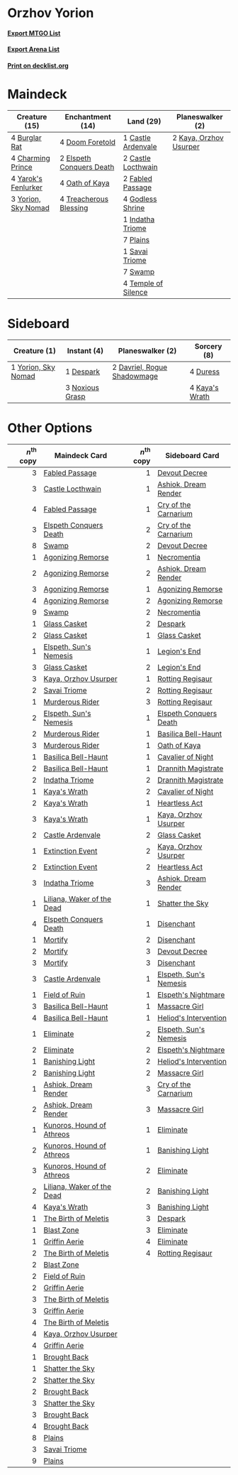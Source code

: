 # Orzhov Yorion

#### [Export MTGO List](../collection/Orzhov%20Yorion/Orzhov%20Yorion.txt)
#### [Export Arena List](../collection/Orzhov%20Yorion/Orzhov%20Yorion_arena.txt)
#### [Print on decklist.org](http://decklist.org/?deckmain=4%09Burglar%20Rat%0A1%09Castle%20Ardenvale%0A2%09Castle%20Locthwain%0A4%09Charming%20Prince%0A4%09Doom%20Foretold%0A2%09Elspeth%20Conquers%20Death%0A2%09Fabled%20Passage%0A4%09Godless%20Shrine%0A1%09Indatha%20Triome%0A2%09Kaya,%20Orzhov%20Usurper%0A4%09Oath%20of%20Kaya%0A7%09Plains%0A1%09Savai%20Triome%0A7%09Swamp%0A4%09Temple%20of%20Silence%0A4%09Treacherous%20Blessing%0A4%09Yarok's%20Fenlurker%0A3%09Yorion,%20Sky%20Nomad&deckside=2%09Davriel,%20Rogue%20Shadowmage%0A1%09Despark%0A4%09Duress%0A4%09Kaya's%20Wrath%0A3%09Noxious%20Grasp%0A1%09Yorion,%20Sky%20Nomad)
# Maindeck

|                                        Creature (15)                                         |                                         Enchantment (14)                                          |                                          Land (29)                                           |                                        Planeswalker (2)                                         |
|----------------------------------------------------------------------------------------------|---------------------------------------------------------------------------------------------------|----------------------------------------------------------------------------------------------|-------------------------------------------------------------------------------------------------|
|4 [Burglar Rat](http://gatherer.wizards.com/Pages/Card/Details.aspx?multiverseid=452814)      |4 [Doom Foretold](http://gatherer.wizards.com/Pages/Card/Details.aspx?multiverseid=473149)         |1 [Castle Ardenvale](http://gatherer.wizards.com/Pages/Card/Details.aspx?multiverseid=473200) |2 [Kaya, Orzhov Usurper](http://gatherer.wizards.com/Pages/Card/Details.aspx?multiverseid=460129)|
|4 [Charming Prince](http://gatherer.wizards.com/Pages/Card/Details.aspx?multiverseid=472970)  |2 [Elspeth Conquers Death](http://gatherer.wizards.com/Pages/Card/Details.aspx?multiverseid=476264)|2 [Castle Locthwain](http://gatherer.wizards.com/Pages/Card/Details.aspx?multiverseid=473203) |                                                                                                 |
|4 [Yarok's Fenlurker](http://gatherer.wizards.com/Pages/Card/Details.aspx?multiverseid=466877)|4 [Oath of Kaya](http://gatherer.wizards.com/Pages/Card/Details.aspx?multiverseid=461136)          |2 [Fabled Passage](http://gatherer.wizards.com/Pages/Card/Details.aspx?multiverseid=473206)   |                                                                                                 |
|3 [Yorion, Sky Nomad](http://gatherer.wizards.com/Pages/Card/Details.aspx?multiverseid=479752)|4 [Treacherous Blessing](http://gatherer.wizards.com/Pages/Card/Details.aspx?multiverseid=476368)  |4 [Godless Shrine](http://gatherer.wizards.com/Pages/Card/Details.aspx?multiverseid=405099)   |                                                                                                 |
|                                                                                              |                                                                                                   |1 [Indatha Triome](http://gatherer.wizards.com/Pages/Card/Details.aspx?multiverseid=479768)   |                                                                                                 |
|                                                                                              |                                                                                                   |7 [Plains](http://gatherer.wizards.com/Pages/Card/Details.aspx?multiverseid=439856)           |                                                                                                 |
|                                                                                              |                                                                                                   |1 [Savai Triome](http://gatherer.wizards.com/Pages/Card/Details.aspx?multiverseid=479773)     |                                                                                                 |
|                                                                                              |                                                                                                   |7 [Swamp](http://gatherer.wizards.com/Pages/Card/Details.aspx?multiverseid=439858)            |                                                                                                 |
|                                                                                              |                                                                                                   |4 [Temple of Silence](http://gatherer.wizards.com/Pages/Card/Details.aspx?multiverseid=373522)|                                                                                                 |


# Sideboard

|                                         Creature (1)                                         |                                       Instant (4)                                        |                                           Planeswalker (2)                                           |                                       Sorcery (8)                                       |
|----------------------------------------------------------------------------------------------|------------------------------------------------------------------------------------------|------------------------------------------------------------------------------------------------------|-----------------------------------------------------------------------------------------|
|1 [Yorion, Sky Nomad](http://gatherer.wizards.com/Pages/Card/Details.aspx?multiverseid=479752)|1 [Despark](http://gatherer.wizards.com/Pages/Card/Details.aspx?multiverseid=461117)      |2 [Davriel, Rogue Shadowmage](http://gatherer.wizards.com/Pages/Card/Details.aspx?multiverseid=461010)|4 [Duress](http://gatherer.wizards.com/Pages/Card/Details.aspx?multiverseid=14557)       |
|                                                                                              |3 [Noxious Grasp](http://gatherer.wizards.com/Pages/Card/Details.aspx?multiverseid=466864)|                                                                                                      |4 [Kaya's Wrath](http://gatherer.wizards.com/Pages/Card/Details.aspx?multiverseid=457331)|


# Other Options

|*n*<sup>th</sup> copy|                                            Maindeck Card                                            |*n*<sup>th</sup> copy|                                         Sideboard Card                                          |
|--------------------:|-----------------------------------------------------------------------------------------------------|--------------------:|-------------------------------------------------------------------------------------------------|
|                    3|[Fabled Passage](http://gatherer.wizards.com/Pages/Card/Details.aspx?multiverseid=473206)            |                    1|[Devout Decree](http://gatherer.wizards.com/Pages/Card/Details.aspx?multiverseid=466767)         |
|                    3|[Castle Locthwain](http://gatherer.wizards.com/Pages/Card/Details.aspx?multiverseid=473203)          |                    1|[Ashiok, Dream Render](http://gatherer.wizards.com/Pages/Card/Details.aspx?multiverseid=461155)  |
|                    4|[Fabled Passage](http://gatherer.wizards.com/Pages/Card/Details.aspx?multiverseid=473206)            |                    1|[Cry of the Carnarium](http://gatherer.wizards.com/Pages/Card/Details.aspx?multiverseid=457214)  |
|                    3|[Elspeth Conquers Death](http://gatherer.wizards.com/Pages/Card/Details.aspx?multiverseid=476264)    |                    2|[Cry of the Carnarium](http://gatherer.wizards.com/Pages/Card/Details.aspx?multiverseid=457214)  |
|                    8|[Swamp](http://gatherer.wizards.com/Pages/Card/Details.aspx?multiverseid=439858)                     |                    2|[Devout Decree](http://gatherer.wizards.com/Pages/Card/Details.aspx?multiverseid=466767)         |
|                    1|[Agonizing Remorse](http://gatherer.wizards.com/Pages/Card/Details.aspx?multiverseid=476334)         |                    1|[Necromentia](http://gatherer.wizards.com/Pages/Card/Details.aspx?multiverseid=485439)           |
|                    2|[Agonizing Remorse](http://gatherer.wizards.com/Pages/Card/Details.aspx?multiverseid=476334)         |                    2|[Ashiok, Dream Render](http://gatherer.wizards.com/Pages/Card/Details.aspx?multiverseid=461155)  |
|                    3|[Agonizing Remorse](http://gatherer.wizards.com/Pages/Card/Details.aspx?multiverseid=476334)         |                    1|[Agonizing Remorse](http://gatherer.wizards.com/Pages/Card/Details.aspx?multiverseid=476334)     |
|                    4|[Agonizing Remorse](http://gatherer.wizards.com/Pages/Card/Details.aspx?multiverseid=476334)         |                    2|[Agonizing Remorse](http://gatherer.wizards.com/Pages/Card/Details.aspx?multiverseid=476334)     |
|                    9|[Swamp](http://gatherer.wizards.com/Pages/Card/Details.aspx?multiverseid=439858)                     |                    2|[Necromentia](http://gatherer.wizards.com/Pages/Card/Details.aspx?multiverseid=485439)           |
|                    1|[Glass Casket](http://gatherer.wizards.com/Pages/Card/Details.aspx?multiverseid=472977)              |                    2|[Despark](http://gatherer.wizards.com/Pages/Card/Details.aspx?multiverseid=461117)               |
|                    2|[Glass Casket](http://gatherer.wizards.com/Pages/Card/Details.aspx?multiverseid=472977)              |                    1|[Glass Casket](http://gatherer.wizards.com/Pages/Card/Details.aspx?multiverseid=472977)          |
|                    1|[Elspeth, Sun's Nemesis](http://gatherer.wizards.com/Pages/Card/Details.aspx?multiverseid=476265)    |                    1|[Legion's End](http://gatherer.wizards.com/Pages/Card/Details.aspx?multiverseid=466860)          |
|                    3|[Glass Casket](http://gatherer.wizards.com/Pages/Card/Details.aspx?multiverseid=472977)              |                    2|[Legion's End](http://gatherer.wizards.com/Pages/Card/Details.aspx?multiverseid=466860)          |
|                    3|[Kaya, Orzhov Usurper](http://gatherer.wizards.com/Pages/Card/Details.aspx?multiverseid=460129)      |                    1|[Rotting Regisaur](http://gatherer.wizards.com/Pages/Card/Details.aspx?multiverseid=466865)      |
|                    2|[Savai Triome](http://gatherer.wizards.com/Pages/Card/Details.aspx?multiverseid=479773)              |                    2|[Rotting Regisaur](http://gatherer.wizards.com/Pages/Card/Details.aspx?multiverseid=466865)      |
|                    1|[Murderous Rider](http://gatherer.wizards.com/Pages/Card/Details.aspx?multiverseid=473059)           |                    3|[Rotting Regisaur](http://gatherer.wizards.com/Pages/Card/Details.aspx?multiverseid=466865)      |
|                    2|[Elspeth, Sun's Nemesis](http://gatherer.wizards.com/Pages/Card/Details.aspx?multiverseid=476265)    |                    1|[Elspeth Conquers Death](http://gatherer.wizards.com/Pages/Card/Details.aspx?multiverseid=476264)|
|                    2|[Murderous Rider](http://gatherer.wizards.com/Pages/Card/Details.aspx?multiverseid=473059)           |                    1|[Basilica Bell-Haunt](http://gatherer.wizards.com/Pages/Card/Details.aspx?multiverseid=457300)   |
|                    3|[Murderous Rider](http://gatherer.wizards.com/Pages/Card/Details.aspx?multiverseid=473059)           |                    1|[Oath of Kaya](http://gatherer.wizards.com/Pages/Card/Details.aspx?multiverseid=461136)          |
|                    1|[Basilica Bell-Haunt](http://gatherer.wizards.com/Pages/Card/Details.aspx?multiverseid=457300)       |                    1|[Cavalier of Night](http://gatherer.wizards.com/Pages/Card/Details.aspx?multiverseid=466848)     |
|                    2|[Basilica Bell-Haunt](http://gatherer.wizards.com/Pages/Card/Details.aspx?multiverseid=457300)       |                    1|[Drannith Magistrate](http://gatherer.wizards.com/Pages/Card/Details.aspx?multiverseid=479531)   |
|                    2|[Indatha Triome](http://gatherer.wizards.com/Pages/Card/Details.aspx?multiverseid=479768)            |                    2|[Drannith Magistrate](http://gatherer.wizards.com/Pages/Card/Details.aspx?multiverseid=479531)   |
|                    1|[Kaya's Wrath](http://gatherer.wizards.com/Pages/Card/Details.aspx?multiverseid=457331)              |                    2|[Cavalier of Night](http://gatherer.wizards.com/Pages/Card/Details.aspx?multiverseid=466848)     |
|                    2|[Kaya's Wrath](http://gatherer.wizards.com/Pages/Card/Details.aspx?multiverseid=457331)              |                    1|[Heartless Act](http://gatherer.wizards.com/Pages/Card/Details.aspx?multiverseid=479611)         |
|                    3|[Kaya's Wrath](http://gatherer.wizards.com/Pages/Card/Details.aspx?multiverseid=457331)              |                    1|[Kaya, Orzhov Usurper](http://gatherer.wizards.com/Pages/Card/Details.aspx?multiverseid=460129)  |
|                    2|[Castle Ardenvale](http://gatherer.wizards.com/Pages/Card/Details.aspx?multiverseid=473200)          |                    2|[Glass Casket](http://gatherer.wizards.com/Pages/Card/Details.aspx?multiverseid=472977)          |
|                    1|[Extinction Event](http://gatherer.wizards.com/Pages/Card/Details.aspx?multiverseid=479608)          |                    2|[Kaya, Orzhov Usurper](http://gatherer.wizards.com/Pages/Card/Details.aspx?multiverseid=460129)  |
|                    2|[Extinction Event](http://gatherer.wizards.com/Pages/Card/Details.aspx?multiverseid=479608)          |                    2|[Heartless Act](http://gatherer.wizards.com/Pages/Card/Details.aspx?multiverseid=479611)         |
|                    3|[Indatha Triome](http://gatherer.wizards.com/Pages/Card/Details.aspx?multiverseid=479768)            |                    3|[Ashiok, Dream Render](http://gatherer.wizards.com/Pages/Card/Details.aspx?multiverseid=461155)  |
|                    1|[Liliana, Waker of the Dead](http://gatherer.wizards.com/Pages/Card/Details.aspx?multiverseid=485431)|                    1|[Shatter the Sky](http://gatherer.wizards.com/Pages/Card/Details.aspx?multiverseid=476288)       |
|                    4|[Elspeth Conquers Death](http://gatherer.wizards.com/Pages/Card/Details.aspx?multiverseid=476264)    |                    1|[Disenchant](http://gatherer.wizards.com/Pages/Card/Details.aspx?multiverseid=847)               |
|                    1|[Mortify](http://gatherer.wizards.com/Pages/Card/Details.aspx?multiverseid=420829)                   |                    2|[Disenchant](http://gatherer.wizards.com/Pages/Card/Details.aspx?multiverseid=847)               |
|                    2|[Mortify](http://gatherer.wizards.com/Pages/Card/Details.aspx?multiverseid=420829)                   |                    3|[Devout Decree](http://gatherer.wizards.com/Pages/Card/Details.aspx?multiverseid=466767)         |
|                    3|[Mortify](http://gatherer.wizards.com/Pages/Card/Details.aspx?multiverseid=420829)                   |                    3|[Disenchant](http://gatherer.wizards.com/Pages/Card/Details.aspx?multiverseid=847)               |
|                    3|[Castle Ardenvale](http://gatherer.wizards.com/Pages/Card/Details.aspx?multiverseid=473200)          |                    1|[Elspeth, Sun's Nemesis](http://gatherer.wizards.com/Pages/Card/Details.aspx?multiverseid=476265)|
|                    1|[Field of Ruin](http://gatherer.wizards.com/Pages/Card/Details.aspx?multiverseid=435415)             |                    1|[Elspeth's Nightmare](http://gatherer.wizards.com/Pages/Card/Details.aspx?multiverseid=476342)   |
|                    3|[Basilica Bell-Haunt](http://gatherer.wizards.com/Pages/Card/Details.aspx?multiverseid=457300)       |                    1|[Massacre Girl](http://gatherer.wizards.com/Pages/Card/Details.aspx?multiverseid=461026)         |
|                    4|[Basilica Bell-Haunt](http://gatherer.wizards.com/Pages/Card/Details.aspx?multiverseid=457300)       |                    1|[Heliod's Intervention](http://gatherer.wizards.com/Pages/Card/Details.aspx?multiverseid=476270) |
|                    1|[Eliminate](http://gatherer.wizards.com/Pages/Card/Details.aspx?multiverseid=485420)                 |                    2|[Elspeth, Sun's Nemesis](http://gatherer.wizards.com/Pages/Card/Details.aspx?multiverseid=476265)|
|                    2|[Eliminate](http://gatherer.wizards.com/Pages/Card/Details.aspx?multiverseid=485420)                 |                    2|[Elspeth's Nightmare](http://gatherer.wizards.com/Pages/Card/Details.aspx?multiverseid=476342)   |
|                    1|[Banishing Light](http://gatherer.wizards.com/Pages/Card/Details.aspx?multiverseid=405135)           |                    2|[Heliod's Intervention](http://gatherer.wizards.com/Pages/Card/Details.aspx?multiverseid=476270) |
|                    2|[Banishing Light](http://gatherer.wizards.com/Pages/Card/Details.aspx?multiverseid=405135)           |                    2|[Massacre Girl](http://gatherer.wizards.com/Pages/Card/Details.aspx?multiverseid=461026)         |
|                    1|[Ashiok, Dream Render](http://gatherer.wizards.com/Pages/Card/Details.aspx?multiverseid=461155)      |                    3|[Cry of the Carnarium](http://gatherer.wizards.com/Pages/Card/Details.aspx?multiverseid=457214)  |
|                    2|[Ashiok, Dream Render](http://gatherer.wizards.com/Pages/Card/Details.aspx?multiverseid=461155)      |                    3|[Massacre Girl](http://gatherer.wizards.com/Pages/Card/Details.aspx?multiverseid=461026)         |
|                    1|[Kunoros, Hound of Athreos](http://gatherer.wizards.com/Pages/Card/Details.aspx?multiverseid=476473) |                    1|[Eliminate](http://gatherer.wizards.com/Pages/Card/Details.aspx?multiverseid=485420)             |
|                    2|[Kunoros, Hound of Athreos](http://gatherer.wizards.com/Pages/Card/Details.aspx?multiverseid=476473) |                    1|[Banishing Light](http://gatherer.wizards.com/Pages/Card/Details.aspx?multiverseid=405135)       |
|                    3|[Kunoros, Hound of Athreos](http://gatherer.wizards.com/Pages/Card/Details.aspx?multiverseid=476473) |                    2|[Eliminate](http://gatherer.wizards.com/Pages/Card/Details.aspx?multiverseid=485420)             |
|                    2|[Liliana, Waker of the Dead](http://gatherer.wizards.com/Pages/Card/Details.aspx?multiverseid=485431)|                    2|[Banishing Light](http://gatherer.wizards.com/Pages/Card/Details.aspx?multiverseid=405135)       |
|                    4|[Kaya's Wrath](http://gatherer.wizards.com/Pages/Card/Details.aspx?multiverseid=457331)              |                    3|[Banishing Light](http://gatherer.wizards.com/Pages/Card/Details.aspx?multiverseid=405135)       |
|                    1|[The Birth of Meletis](http://gatherer.wizards.com/Pages/Card/Details.aspx?multiverseid=476256)      |                    3|[Despark](http://gatherer.wizards.com/Pages/Card/Details.aspx?multiverseid=461117)               |
|                    1|[Blast Zone](http://gatherer.wizards.com/Pages/Card/Details.aspx?multiverseid=461171)                |                    3|[Eliminate](http://gatherer.wizards.com/Pages/Card/Details.aspx?multiverseid=485420)             |
|                    1|[Griffin Aerie](http://gatherer.wizards.com/Pages/Card/Details.aspx?multiverseid=485345)             |                    4|[Eliminate](http://gatherer.wizards.com/Pages/Card/Details.aspx?multiverseid=485420)             |
|                    2|[The Birth of Meletis](http://gatherer.wizards.com/Pages/Card/Details.aspx?multiverseid=476256)      |                    4|[Rotting Regisaur](http://gatherer.wizards.com/Pages/Card/Details.aspx?multiverseid=466865)      |
|                    2|[Blast Zone](http://gatherer.wizards.com/Pages/Card/Details.aspx?multiverseid=461171)                |                     |                                                                                                 |
|                    2|[Field of Ruin](http://gatherer.wizards.com/Pages/Card/Details.aspx?multiverseid=435415)             |                     |                                                                                                 |
|                    2|[Griffin Aerie](http://gatherer.wizards.com/Pages/Card/Details.aspx?multiverseid=485345)             |                     |                                                                                                 |
|                    3|[The Birth of Meletis](http://gatherer.wizards.com/Pages/Card/Details.aspx?multiverseid=476256)      |                     |                                                                                                 |
|                    3|[Griffin Aerie](http://gatherer.wizards.com/Pages/Card/Details.aspx?multiverseid=485345)             |                     |                                                                                                 |
|                    4|[The Birth of Meletis](http://gatherer.wizards.com/Pages/Card/Details.aspx?multiverseid=476256)      |                     |                                                                                                 |
|                    4|[Kaya, Orzhov Usurper](http://gatherer.wizards.com/Pages/Card/Details.aspx?multiverseid=460129)      |                     |                                                                                                 |
|                    4|[Griffin Aerie](http://gatherer.wizards.com/Pages/Card/Details.aspx?multiverseid=485345)             |                     |                                                                                                 |
|                    1|[Brought Back](http://gatherer.wizards.com/Pages/Card/Details.aspx?multiverseid=466763)              |                     |                                                                                                 |
|                    1|[Shatter the Sky](http://gatherer.wizards.com/Pages/Card/Details.aspx?multiverseid=476288)           |                     |                                                                                                 |
|                    2|[Shatter the Sky](http://gatherer.wizards.com/Pages/Card/Details.aspx?multiverseid=476288)           |                     |                                                                                                 |
|                    2|[Brought Back](http://gatherer.wizards.com/Pages/Card/Details.aspx?multiverseid=466763)              |                     |                                                                                                 |
|                    3|[Shatter the Sky](http://gatherer.wizards.com/Pages/Card/Details.aspx?multiverseid=476288)           |                     |                                                                                                 |
|                    3|[Brought Back](http://gatherer.wizards.com/Pages/Card/Details.aspx?multiverseid=466763)              |                     |                                                                                                 |
|                    4|[Brought Back](http://gatherer.wizards.com/Pages/Card/Details.aspx?multiverseid=466763)              |                     |                                                                                                 |
|                    8|[Plains](http://gatherer.wizards.com/Pages/Card/Details.aspx?multiverseid=439856)                    |                     |                                                                                                 |
|                    3|[Savai Triome](http://gatherer.wizards.com/Pages/Card/Details.aspx?multiverseid=479773)              |                     |                                                                                                 |
|                    9|[Plains](http://gatherer.wizards.com/Pages/Card/Details.aspx?multiverseid=439856)                    |                     |                                                                                                 |

